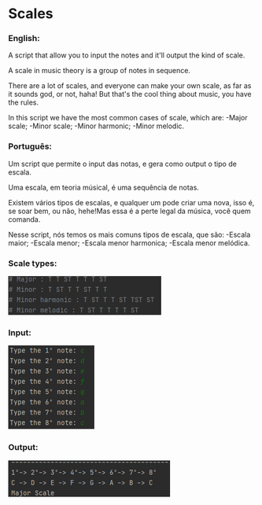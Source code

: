 # Scales
<h3>English:</h3>
<p>
 A script that allow you to input the notes and it'll output the kind of scale.

A scale in music theory is a group of notes in sequence.

There are a lot of scales, and everyone can make your own scale, as far as it sounds god, or not, haha! But that's the cool thing about music, you have the rules.

In this script we have the most common cases of scale, which are:
-Major scale;
-Minor scale;
-Minor harmonic;
-Minor melodic.

</p>

<h3>Português:</h3>
<p>
Um script que permite o input das notas, e gera como output o tipo de escala.

Uma escala, em teoria músical, é uma sequência de notas.

Existem vários tipos de escalas, e qualquer um pode criar uma nova, isso é, se soar bem, ou não, hehe!Mas essa é a perte legal da música, você quem comanda.

Nesse script, nós temos os mais comuns tipos de escala, que são:
-Escala maior;
-Escala menor;
-Escala menor harmonica;
-Escala menor melódica.
</p>
<h3>Scale types:</h3>
<img src="images/scale_types.png">
<h3>Input:</h3>
<img src="images/input.png">
<h3>Output:</h3>
<img src="images/output.png">